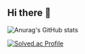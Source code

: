 ## Hi there 👋

<!--
**dbwhdtjr0457/dbwhdtjr0457** is a ✨ _special_ ✨ repository because its `README.md` (this file) appears on your GitHub profile.

Here are some ideas to get you started:

- 🔭 I’m currently working on ...
- 🌱 I’m currently learning ...
- 👯 I’m looking to collaborate on ...
- 🤔 I’m looking for help with ...
- 💬 Ask me about ...
- 📫 How to reach me: ...
- 😄 Pronouns: ...
- ⚡ Fun fact: ...
-->

![Anurag's GitHub stats](https://github-readme-stats.vercel.app/api?username=dbwhdtjr0457&show_icons=true&theme=radical) 

[![Solved.ac Profile](http://mazassumnida.wtf/api/generate_badge?boj=dbwhdtjr0457)](https://solved.ac/dbwhdtjr0457)
